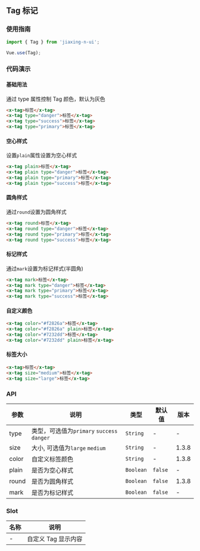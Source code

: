 ## Tag 标记

### 使用指南
``` javascript
import { Tag } from 'jiaxing-n-ui';

Vue.use(Tag);
```

### 代码演示

#### 基础用法
通过 type 属性控制 Tag 颜色，默认为灰色

```html
<x-tag>标签</x-tag>
<x-tag type="danger">标签</x-tag>
<x-tag type="success">标签</x-tag>
<x-tag type="primary">标签</x-tag>
```

#### 空心样式
设置`plain`属性设置为空心样式

```html
<x-tag plain>标签</x-tag>
<x-tag plain type="danger">标签</x-tag>
<x-tag plain type="primary">标签</x-tag>
<x-tag plain type="success">标签</x-tag>
```

#### 圆角样式
通过`round`设置为圆角样式

```html
<x-tag round>标签</x-tag>
<x-tag round type="danger">标签</x-tag>
<x-tag round type="primary">标签</x-tag>
<x-tag round type="success">标签</x-tag>
```

#### 标记样式
通过`mark`设置为标记样式(半圆角)

```html
<x-tag mark>标签</x-tag>
<x-tag mark type="danger">标签</x-tag>
<x-tag mark type="primary">标签</x-tag>
<x-tag mark type="success">标签</x-tag>
```

#### 自定义颜色

```html
<x-tag color="#f2826a">标签</x-tag>
<x-tag color="#f2826a" plain>标签</x-tag>
<x-tag color="#7232dd">标签</x-tag>
<x-tag color="#7232dd" plain>标签</x-tag>
```

#### 标签大小

```html
<x-tag>标签</x-tag>
<x-tag size="medium">标签</x-tag>
<x-tag size="large">标签</x-tag>
```

### API

| 参数 | 说明 | 类型 | 默认值 | 版本 |
|------|------|------|------|------|
| type | 类型，可选值为`primary` `success` `danger` | `String` | - | - |
| size | 大小, 可选值为`large` `medium` | `String` | - | 1.3.8 |
| color | 自定义标签颜色 | `String` | - | 1.3.8 |
| plain | 是否为空心样式 | `Boolean` | `false` | - |
| round | 是否为圆角样式 | `Boolean` | `false` | 1.3.8 |
| mark | 是否为标记样式 | `Boolean` | `false` | - |

### Slot

| 名称 | 说明 |
|------|------|
| - | 自定义 Tag 显示内容 |
